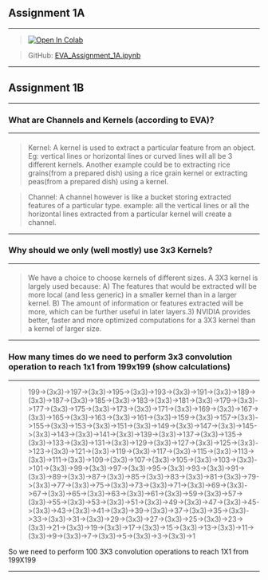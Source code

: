 
## Assignment 1A
***

> <a href="https://colab.research.google.com/github/hardayal/EVA/blob/master/Session_1/EVA_Assignment_1A.ipynb" target="_parent"><img src="https://colab.research.google.com/assets/colab-badge.svg" alt="Open In Colab"/></a>

> GitHub: <a href="https://github.com/hardayal/EVA/blob/master/Session_1/EVA_Assignment_1A.ipynb">EVA_Assignment_1A.ipynb</a>

***
## Assignment 1B
***
### What are Channels and Kernels (according to EVA)?
***

>####
> Kernel: A kernel is used to extract a particular feature from an object. Eg: vertical lines or horizontal lines or curved lines will all be 3 different kernels. Another example could be to extracting rice grains(from a prepared dish) using a rice grain kernel or extracting peas(from a prepared dish) using a kernel.

> Channel: A channel however is like a bucket storing extracted features of a particular type. example: all the vertical lines or all the horizontal lines extracted from a particular kernel will create a channel.

***
### Why should we only (well mostly) use 3x3 Kernels?
***

>####
> We have a choice to choose kernels of different sizes. A 3X3 kernel is largely used because:
> A) The features that would be extracted will be more local (and less generic) in a smaller kernel than in a larger kernel.
> B) The amount of information or features extracted will be more, which can be further useful in later layers.3) NVIDIA provides better, faster and more optimized computations for a 3X3 kernel than a kernel of larger size.

***
### How many times do we need to perform 3x3 convolution operation to reach 1x1 from 199x199 (show calculations)
***
> 199->(3x3)->197->(3x3)->195->(3x3)->193->(3x3)->191->(3x3)->189->(3x3)->187->(3x3)->185->(3x3)->183->(3x3)->181->(3x3)->179->(3x3)->177->(3x3)->175->(3x3)->173->(3x3)->171->(3x3)->169->(3x3)->167->(3x3)->165->(3x3)->163->(3x3)->161->(3x3)->159->(3x3)->157->(3x3)->155->(3x3)->153->(3x3)->151->(3x3)->149->(3x3)->147->(3x3)->145->(3x3)->143->(3x3)->141->(3x3)->139->(3x3)->137->(3x3)->135->(3x3)->133->(3x3)->131->(3x3)->129->(3x3)->127->(3x3)->125->(3x3)->123->(3x3)->121->(3x3)->119->(3x3)->117->(3x3)->115->(3x3)->113->(3x3)->111->(3x3)->109->(3x3)->107->(3x3)->105->(3x3)->103->(3x3)->101->(3x3)->99->(3x3)->97->(3x3)->95->(3x3)->93->(3x3)->91->(3x3)->89->(3x3)->87->(3x3)->85->(3x3)->83->(3x3)->81->(3x3)->79->(3x3)->77->(3x3)->75->(3x3)->73->(3x3)->71->(3x3)->69->(3x3)->67->(3x3)->65->(3x3)->63->(3x3)->61->(3x3)->59->(3x3)->57->(3x3)->55->(3x3)->53->(3x3)->51->(3x3)->49->(3x3)->47->(3x3)->45->(3x3)->43->(3x3)->41->(3x3)->39->(3x3)->37->(3x3)->35->(3x3)->33->(3x3)->31->(3x3)->29->(3x3)->27->(3x3)->25->(3x3)->23->(3x3)->21->(3x3)->19->(3x3)->17->(3x3)->15->(3x3)->13->(3x3)->11->(3x3)->9->(3x3)->7->(3x3)->5->(3x3)->3->(3x3)->1

So we need to perform 100 3X3 convolution operations to reach 1X1 from 199X199

***
